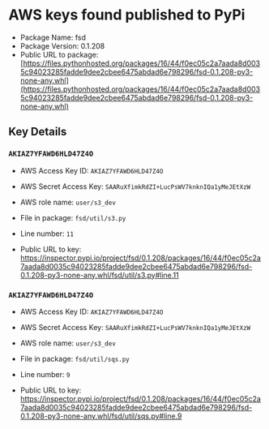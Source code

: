 # AWS keys found published to PyPi

* Package Name: fsd
* Package Version: 0.1.208
* Public URL to package: [https://files.pythonhosted.org/packages/16/44/f0ec05c2a7aada8d0035c94023285fadde9dee2cbee6475abdad6e798296/fsd-0.1.208-py3-none-any.whl](https://files.pythonhosted.org/packages/16/44/f0ec05c2a7aada8d0035c94023285fadde9dee2cbee6475abdad6e798296/fsd-0.1.208-py3-none-any.whl)

## Key Details

### `AKIAZ7YFAWD6HLD47Z4O`

* AWS Access Key ID: `AKIAZ7YFAWD6HLD47Z4O`
* AWS Secret Access Key: `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` 
* AWS role name: `user/s3_dev`
* File in package: `fsd/util/s3.py`
* Line number: `11`

* Public URL to key: https://inspector.pypi.io/project/fsd/0.1.208/packages/16/44/f0ec05c2a7aada8d0035c94023285fadde9dee2cbee6475abdad6e798296/fsd-0.1.208-py3-none-any.whl/fsd/util/s3.py#line.11



### `AKIAZ7YFAWD6HLD47Z4O`

* AWS Access Key ID: `AKIAZ7YFAWD6HLD47Z4O`
* AWS Secret Access Key: `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` 
* AWS role name: `user/s3_dev`
* File in package: `fsd/util/sqs.py`
* Line number: `9`

* Public URL to key: https://inspector.pypi.io/project/fsd/0.1.208/packages/16/44/f0ec05c2a7aada8d0035c94023285fadde9dee2cbee6475abdad6e798296/fsd-0.1.208-py3-none-any.whl/fsd/util/sqs.py#line.9


